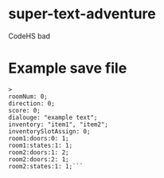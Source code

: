 # super-text-adventure
CodeHS bad
# Example save file
```Super Text Adventure Save File
>
roomNum: 0;
direction: 0;
score: 0;
dialouge: "example text";
inventory: "item1", "item2";
inventorySlotAssign: 0;
room1:doors:0: 1;
room1:states:1: 1;
room2:doors:1: 2;
room2:doors:2: 1;
room2:states:1: 1;```

